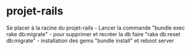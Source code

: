 # projet-rails

Se placer à la racine du projet-rails - 
Lancer la commande "bundle exec rake db:migrate" - pour supprimer et recréer la db faire "rake db:reset db:migrate" - installation des gems "bundle install" et reboot server
